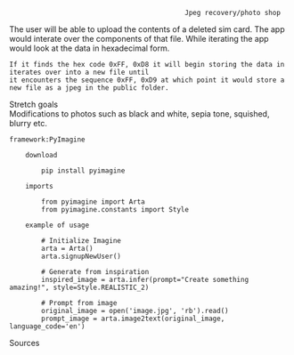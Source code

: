                                                 Jpeg recovery/photo shop

The user will be able to upload the contents of a deleted sim card.
The app would interate over the components of that file.
While iterating the app would look at the data in hexadecimal form.

    If it finds the hex code 0xFF, 0xD8 it will begin storing the data in iterates over into a new file until
    it encounters the sequence 0xFF, 0xD9 at which point it would store a new file as a jpeg in the public folder.


Stretch goals  
    Modifications to photos such as black and white, sepia tone, squished, blurry etc.


    framework:PyImagine

        download

            pip install pyimagine

        imports

            from pyimagine import Arta
            from pyimagine.constants import Style

        example of usage

            # Initialize Imagine
            arta = Arta()
            arta.signupNewUser()

            # Generate from inspiration
            inspired_image = arta.infer(prompt="Create something amazing!", style=Style.REALISTIC_2)

            # Prompt from image
            original_image = open('image.jpg', 'rb').read()
            prompt_image = arta.image2text(original_image, language_code='en')

           










Sources